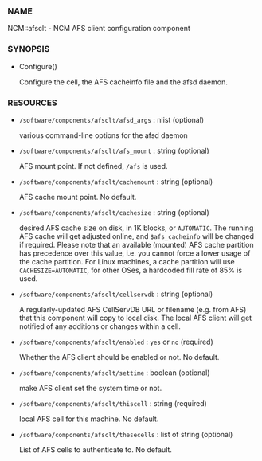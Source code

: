 
### NAME

NCM::afsclt - NCM AFS client configuration component

### SYNOPSIS

- Configure()

    Configure the cell, the AFS cacheinfo file and the afsd daemon.

### RESOURCES

- `/software/components/afsclt/afsd_args` : nlist (optional)

    various command-line options for the afsd daemon

- `/software/components/afsclt/afs_mount` : string (optional)

    AFS mount point. If not defined, `/afs` is used.

- `/software/components/afsclt/cachemount` : string (optional)

    AFS cache mount point. No default.

- `/software/components/afsclt/cachesize` : string (optional)

    desired AFS cache size on disk, in 1K blocks, or `AUTOMATIC`. The running AFS cache
    will get adjusted online, and `$afs_cacheinfo` will be changed if
    required. Please note that an available (mounted) AFS cache partition
    has precedence over this value, i.e. you cannot force a lower usage of
    the cache partition. For Linux machines, a cache partition will use
    `CACHESIZE=AUTOMATIC`, for other OSes, a hardcoded fill rate of 85% is
    used.

- `/software/components/afsclt/cellservdb` : string (optional)

    A regularly-updated AFS CellServDB URL or filename (e.g. from AFS)
    that this component will copy to local disk. The local AFS client will
    get notified of any additions or changes within a cell.

- `/software/components/afsclt/enabled` : `yes` or `no` (required)

    Whether the AFS client should be enabled or not. No default.

- `/software/components/afsclt/settime` : boolean (optional)

    make AFS client set the system time or not.

- `/software/components/afsclt/thiscell` : string (required)

    local AFS cell for this machine. No default.

- `/software/components/afsclt/thesecells` : list of string (optional)

    List of AFS cells to authenticate to. No default.
